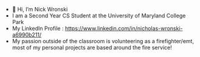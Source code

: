 - 👋 Hi, I’m Nick Wronski
- I am a Second Year CS Student at the University of Maryland College Park
- My LinkedIn Profile : https://www.linkedin.com/in/nicholas-wronski-a6990b211/
- My passion outside of the classroom is volunteering as a firefighter/emt, most of my personal projects are based around the fire service!


